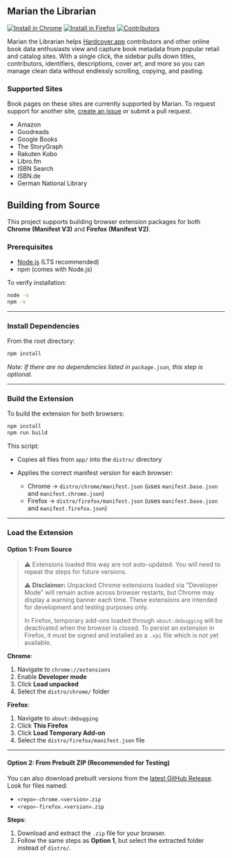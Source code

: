 ## Marian the Librarian
[![Install in Chrome](https://img.shields.io/badge/Chrome%20Web%20Store-Install-blue?logo=googlechrome&logoColor=white)](https://chromewebstore.google.com/detail/marian-the-librarian/gpnkkkbefalodcjhgafioibknoingann)
[![Install in Firefox](https://img.shields.io/badge/Firefox%20Add--ons-Install-orange?logo=firefox&logoColor=white)](https://addons.mozilla.org/firefox/addon/marian-the-librarian/)
[![Contributors](https://img.shields.io/github/contributors/jacobtender/marian-extension?color=8b5cf6&logo=github)](https://github.com/jacobtender/marian-extension/graphs/contributors)

Marian the Librarian helps [Hardcover.app](https://hardcover.app/join?referrer_id=8753) contributors and other online book data enthusiasts view and capture book metadata from popular retail and catalog sites. With a single click, the sidebar pulls down titles, contributors, identifiers, descriptions, cover art, and more so you can manage clean data without endlessly scrolling, copying, and pasting.

### Supported Sites
Book pages on these sites are currently supported by Marian. To request support for another site, [create an issue](https://github.com/jacobtender/marian-extension/issues/new?template=site-support-request.md) or submit a pull request.

- Amazon
- Goodreads
- Google Books
- The StoryGraph
- Rakuten Kobo
- Libro.fm
- ISBN Search
- ISBN.de
- German National Library


## Building from Source

This project supports building browser extension packages for both **Chrome (Manifest V3)** and **Firefox (Manifest V2)**.

### Prerequisites

* [Node.js](https://nodejs.org/) (LTS recommended)
* npm (comes with Node.js)

To verify installation:

```bash
node -v
npm -v
```

---

### Install Dependencies

From the root directory:

```bash
npm install
```

*Note: If there are no dependencies listed in `package.json`, this step is optional.*

---

### Build the Extension

To build the extension for both browsers:

```bash
npm install
npm run build
```

This script:

* Copies all files from `app/` into the `distro/` directory
* Applies the correct manifest version for each browser:

  * Chrome → `distro/chrome/manifest.json` (uses `manifest.base.json` and `manifest.chrome.json`)
  * Firefox → `distro/firefox/manifest.json` (uses `manifest.base.json` and `manifest.firefox.json`)

---

### Load the Extension

#### Option 1: From Source

> ⚠️ Extensions loaded this way are not auto-updated. You will need to repeat the steps for future versions.
>
> ⚠️ **Disclaimer:** Unpacked Chrome extensions loaded via "Developer Mode" will remain active across browser restarts, but Chrome may display a warning banner each time. These extensions are intended for development and testing purposes only.  
>
> In Firefox, temporary add-ons loaded through `about:debugging` will be deactivated when the browser is closed. To persist an extension in Firefox, it must be signed and installed as a `.xpi` file which is not yet available.
>

**Chrome**:

1. Navigate to `chrome://extensions`
2. Enable **Developer mode**
3. Click **Load unpacked**
4. Select the `distro/chrome/` folder

**Firefox**:

1. Navigate to `about:debugging`
2. Click **This Firefox**
3. Click **Load Temporary Add-on**
4. Select the `distro/firefox/manifest.json` file

---

#### Option 2: From Prebuilt ZIP (Recommended for Testing)

You can also download prebuilt versions from the [latest GitHub Release](https://github.com/jacobtender/marian-extension/releases/latest). Look for files named:

* `<repo>-chrome.<version>.zip`
* `<repo>-firefox.<version>.zip`

**Steps**:

1. Download and extract the `.zip` file for your browser.
2. Follow the same steps as **Option 1**, but select the extracted folder instead of `distro/`.
